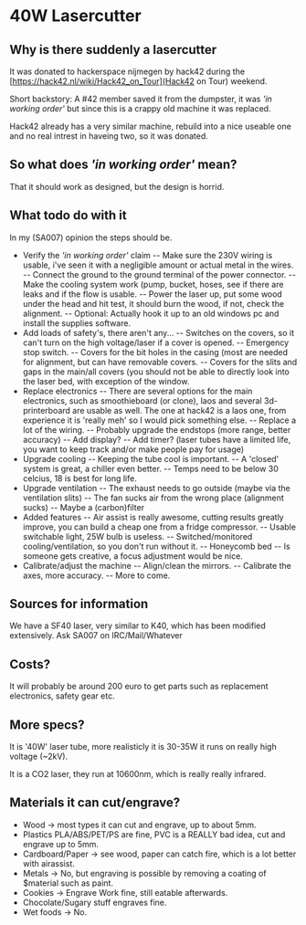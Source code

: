 # 40W Lasercutter

## Why is there suddenly a lasercutter
It was donated to hackerspace nijmegen by hack42 during the [https://hack42.nl/wiki/Hack42_on_Tour](Hack42 on Tour) weekend.

Short backstory: A #42 member saved it from the dumpster, it was *'in working order'* but since this is a crappy old machine it was replaced.

Hack42 already has a very similar machine, rebuild into a nice useable one and no real intrest in haveing two, so it was donated.

## So what does *'in working order'* mean?
That it should work as designed, but the design is horrid.

## What todo do with it
In my (SA007) opinion the steps should be.

- Verify the *'in working order'* claim
-- Make sure the 230V wiring is usable, i've seen it with a negligible amount or actual metal in the wires.
-- Connect the ground to the ground terminal of the power connector.
-- Make the cooling system work (pump, bucket, hoses, see if there are leaks and if the flow is usable.
-- Power the laser up, put some wood under the head and hit test, it should burn the wood, if not, check the alignment.
-- Optional: Actually hook it up to an old windows pc and install the supplies software.
- Add loads of safety's, there aren't any...
-- Switches on the covers, so it can't turn on the high voltage/laser if a cover is opened.
-- Emergency stop switch.
-- Covers for the bit holes in the casing (most are needed for alignment, but can have removable covers.
-- Covers for the slits and gaps in the main/all covers (you should not be able to directly look into the laser bed, with exception of the window.
- Replace electronics
-- There are several options for the main electronics, such as smoothieboard (or clone), laos and several 3d-printerboard are usable as well. The one at hack42 is a laos one, from experience it is 'really meh' so I would pick something else.
-- Replace a lot of the wiring.
-- Probably upgrade the endstops (more range, better accuracy)
-- Add display?
-- Add timer? (laser tubes have a limited life, you want to keep track and/or make people pay for usage)
- Upgrade cooling
-- Keeping the tube cool is important.
-- A 'closed' system is great, a chiller even better.
-- Temps need to be below 30 celcius, 18 is best for long life.
- Upgrade ventilation
-- The exhaust needs to go outside (maybe via the ventilation slits)
-- The fan sucks air from the wrong place (alignment sucks)
-- Maybe a (carbon)filter
- Added features
-- Air assist is really awesome, cutting results greatly improve, you can build a cheap one from a fridge compressor.
-- Usable switchable light, 25W bulb is useless.
-- Switched/monitored cooling/ventilation, so you don't run without it.
-- Honeycomb bed
-- Is someone gets creative, a focus adjustment would be nice.
- Calibrate/adjust the machine
-- Align/clean the mirrors.
-- Calibrate the axes, more accuracy.
-- More to come.

## Sources for information
We have a SF40 laser, very similar to K40, which has been modified extensively.
Ask SA007 on IRC/Mail/Whatever

## Costs?
It will probably be around 200 euro to get parts such as replacement electronics, safety gear etc.

## More specs?
It is '40W' laser tube, more realisticly it is 30-35W it runs on really high voltage (~2kV).

It is a CO2 laser, they run at 10600nm, which is really really infrared.

## Materials it can cut/engrave?
- Wood -> most types it can cut and engrave, up to about 5mm.
- Plastics PLA/ABS/PET/PS are fine, PVC is a REALLY bad idea, cut and engrave up to 5mm.
- Cardboard/Paper -> see wood, paper can catch fire, which is a lot better with airassist.
- Metals -> No, but engraving is possible by removing a coating of $material such as paint.
- Cookies -> Engrave Work fine, still eatable afterwards.
- Chocolate/Sugary stuff engraves fine.
- Wet foods -> No.
